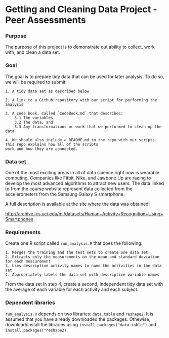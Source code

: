 # Getting and Cleaning Data Project - Peer Assessments

### Purpose
The purpose of this project is to demonstrate out ability to collect, work with, and clean a data set.

### Goal
The goal is to prepare tidy data that can be used for later analysis. To do so, we will be required to submit

	1. A tidy data set as described below

	2. A link to a Github repository with our script for performing the analysis

	3. A code book, called `CodeBook.md` that describes:
		3.1	The variables
		3.2 The data, and
		3.3 Any transformations or work that we performed to clean up the data
	
	4. We should also include a README.md in the repo with our scripts. This repo explains how all of the scripts
	work and how they are connected.

### Data set
One of the most exciting areas in all of data science right now is wearable computing. Companies like Fitbit, Nike, and Jawbone Up are racing to develop the most advanced algorithms to attract new users. The data linked to from the course website represent data collected from the accelerometers from the Samsung Galaxy S smartphone.

A full description is available at the site where the data was obtained: 

http://archive.ics.uci.edu/ml/datasets/Human+Activity+Recognition+Using+Smartphones

### Requirements
Create one R script called `run_analysis.R` that does the following:

	1. Merges the training and the test sets to create one data set
	2. Extracts only the measurements on the mean and standard deviation for each measurement
	3. Uses descriptive activity names to name the activities in the data set
	4. Appropriately labels the data set with descriptive variable names
    
From the data set in step 4, create a second, independent tidy data set with the average of each variable for each activity and each subject.

### Dependent libraries
`run_analysis.R` depends on two libraries: `data.table` and `reshape2`. It is assumed that you have already downloaded the packages. Othewise, download/install the libraries using `install.packages("data.table")` and `install.packages("reshape2)`. 
 
